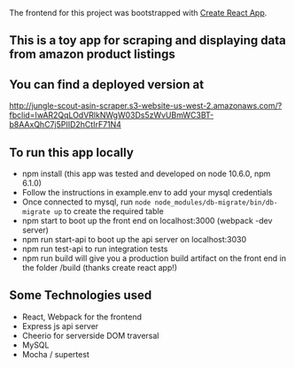 The frontend for this project was bootstrapped with [Create React App](https://github.com/facebook/create-react-app).

## This is a toy app for scraping and displaying data from amazon product listings

## You can find a deployed version at
http://jungle-scout-asin-scraper.s3-website-us-west-2.amazonaws.com/?fbclid=IwAR2QqLOdVRlkNWgW03Ds5zWvUBmWC3BT-b8AAxQhC7j5PIID2hCtIrF71N4

## To run this app locally

- npm install (this app was tested and developed on node 10.6.0, npm 6.1.0)
- Follow the instructions in example.env to add your mysql credentials
- Once connected to mysql, run `node node_modules/db-migrate/bin/db-migrate up` to create the required table
- npm start to boot up the front end on localhost:3000 (webpack -dev server)
- npm run start-api to boot up the api server on localhost:3030
- npm run test-api to run integration tests
- npm run build will give you a production build artifact on the front end in the folder /build (thanks create react app!)

## Some Technologies used

- React, Webpack for the frontend
- Express js api server
- Cheerio for serverside DOM traversal
- MySQL
- Mocha / supertest